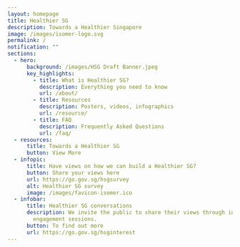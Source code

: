 ```yaml
---
layout: homepage
title: Healthier SG
description: Towards a Healthier Singapore
image: /images/isomer-logo.svg
permalink: /
notification: ""
sections:
  - hero:
      background: /images/HSG Draft Banner.jpeg
      key_highlights:
        - title: What is Healthier SG?
          description: Everything you need to know
          url: /about/
        - title: Resources
          description: Posters, videos, infographics
          url: /resource/
        - title: FAQ
          description: Frequently Asked Questions
          url: /faq/
  - resources:
      title: Towards a Healthier SG
      button: View More
  - infopic:
      title: Have views on how we can build a Healthier SG?
      button: Share your views here
      url: https://go.gov.sg/hsgsurvey
      alt: Healthier SG survey
      image: /images/favicon-isomer.ico
  - infobar:
      title: Healthier SG conversations
      description: We invite the public to share their views through in-person
        engagement sessions.
      button: To find out more
      url: https://go.gov.sg/hsginterest
---
```




